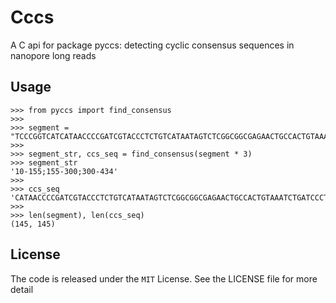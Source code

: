 # Cccs

A C api for package pyccs: detecting cyclic consensus sequences in nanopore long reads


## Usage 

```
>>> from pyccs import find_consensus
>>>
>>> segment = "TCCCGGTCATCATAACCCCGATCGTACCCTCTGTCATAATAGTCTCGGCGGCGAGAACTGCCACTGTAAATCTGATCCCTGTCTTGAGCTGCTCTCCATCCACCTCCCTCCACCACCTCCTCCTCTGTATGATCTGCTGTAATAG"
>>>
>>> segment_str, ccs_seq = find_consensus(segment * 3)
>>> segment_str
'10-155;155-300;300-434'
>>>
>>> ccs_seq
'CATAACCCCGATCGTACCCTCTGTCATAATAGTCTCGGCGGCGAGAACTGCCACTGTAAATCTGATCCCTGTCTTGAGCTGCTCTCCATCCACCTCCCTCCACCACCTCCTCCTCTGTATGATCTGCTGTAATAGTCCCGGTCAT'
>>>
>>> len(segment), len(ccs_seq)
(145, 145)
```

## License

The code is released under the `MIT` License. See the LICENSE file for more detail
